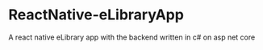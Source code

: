 # ReactNative-eLibraryApp

A react native eLibrary app with the backend written in c# on asp net core

